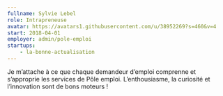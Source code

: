 ```yaml
---
fullname: Sylvie Lebel
role: Intrapreneuse
avatar: https://avatars1.githubusercontent.com/u/38952269?s=460&v=4
start: 2018-04-01 
employer: admin/pole-emploi
startups:
    - la-bonne-actualisation
---
```


Je m’attache à ce que chaque demandeur d’emploi comprenne et s’approprie les services de Pôle emploi.
L’enthousiasme, la curiosité et l’innovation sont de bons moteurs !
